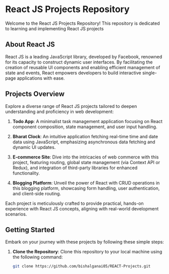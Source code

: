 # React JS Projects Repository

Welcome to the React JS Projects Repository! This repository is dedicated to learning and implementing React JS projects

## About React JS

React JS is a leading JavaScript library, developed by Facebook, renowned for its capacity to construct dynamic user interfaces. By facilitating the creation of reusable UI components and enabling efficient management of state and events, React empowers developers to build interactive single-page applications with ease.

## Projects Overview

Explore a diverse range of React JS projects tailored to deepen understanding and proficiency in web development:

1. **Todo App**: A minimalist task management application focusing on React component composition, state management, and user input handling.

2. **Bharat Clock**: An intuitive application fetching real-time time and date data using JavaScript, emphasizing asynchronous data fetching and dynamic UI updates.

3. **E-commerce Site**: Dive into the intricacies of web commerce with this project, featuring routing, global state management (via Context API or Redux), and integration of third-party libraries for enhanced functionality.

4. **Blogging Platform**: Unveil the power of React with CRUD operations in this blogging platform, showcasing form handling, user authentication, and client-side routing.

Each project is meticulously crafted to provide practical, hands-on experience with React JS concepts, aligning with real-world development scenarios.

## Getting Started

Embark on your journey with these projects by following these simple steps:

1. **Clone the Repository**: Clone this repository to your local machine using the following command:
   ```bash
   git clone https://github.com/bishalganai05/REACT-Projects.git

